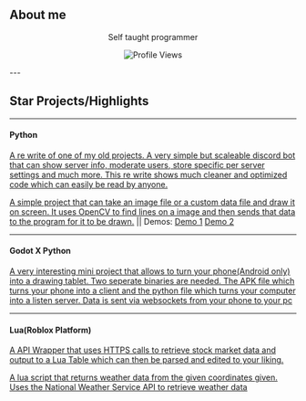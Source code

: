 ## About me
<p align="center"> Self taught programmer </p>

<p align="center"> <img src="https://komarev.com/ghpvc/?username=The-Glit-ch" alt="Profile Views" /> </p>  
---

## Star Projects/Highlights

---
#### Python
[A re write of one of my old projects. A very simple but scaleable discord bot that can show server info, moderate users, store specific per server settings and much more. This re write shows much cleaner and optimized code which can easily be read by anyone.](https://github.com/The-Glit-ch/Max)

[A simple project that can take an image file or a custom data file and draw it on screen. It uses OpenCV to find lines on a image and then sends that data to the program for it to be drawn.](https://github.com/The-Glit-ch/Free-Draw-Bot) || Demos: [Demo 1](https://www.youtube.com/watch?v=UJzhtRGQvMY) [Demo 2](https://www.youtube.com/watch?v=lRYzwfDA4sM)

---
#### Godot X Python

[A very interesting mini project that allows to turn your phone(Android only) into a drawing tablet. Two seperate binaries are needed. The APK file which turns your phone into a client and the python file which turns your computer into a listen server. Data is sent via websockets from your phone to your pc](https://github.com/The-Glit-ch/MobileTab)

---
#### Lua(Roblox Platform)
[A API Wrapper that uses HTTPS calls to retrieve stock market data and output to a Lua Table which can then be parsed and edited to your liking.](https://github.com/The-Glit-ch/Ro-Bloom)

[A lua script that returns weather data from the given coordinates given. Uses the National Weather Service API to retrieve weather data](https://github.com/The-Glit-ch/Roblox-Weather-Service)
